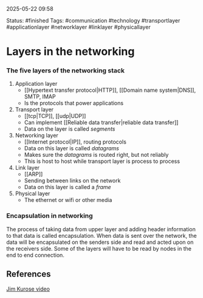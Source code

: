 2025-05-22 09:58

Status: #finished
Tags: #communication #technology #transportlayer #applicationlayer #networklayer #linklayer #physicallayer 

# Layers in the networking
### The five layers of the networking stack

1. Application layer
	- [[Hypertext transfer protocol|HTTP]], [[Domain name system|DNS]], SMTP, IMAP
	- Is the protocols that power applications
2. Transport layer
	- [[tcp|TCP]], [[udp|UDP]]
	- Can implement [[Reliable data transfer|reliable data transfer]]
	- Data on the layer is called *segments*
3. Networking layer
	- [[Internet protocol|IP]], routing protocols
	- Data on this layer is called *datagrams*
	- Makes sure the *datagrams* is routed right, but not reliably
	- This is host to host while transport layer is process to process
4. Link layer
	- [[ARP]]
	- Sending between links on the network 
	- Data on this layer is called a *frame* 
5. Physical layer
	- The ethernet or wifi or other media

### Encapsulation in networking

The process of taking data from upper layer and adding header information to that data is called encapsulation. 
When data is sent over the network, the data will be encapsulated on the senders side and read and acted upon on the receivers side. Some of the layers will have to be read by nodes in the end to end connection.
## References
[Jim Kurose video](https://www.youtube.com/watch?v=IZ_PnVXtMeY&list=PL1ya5dD_M8uX-BLUF1FEvUNsYWQL5_l0O&index=5)